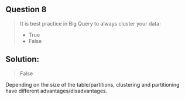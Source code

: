 ## Question 8

>It is best practice in Big Query to always cluster your data:
>
>- True
>- False

## Solution:
> False

Depending on the size of the table/partitions, clustering and partitioning have different advantages/disadvantages.
